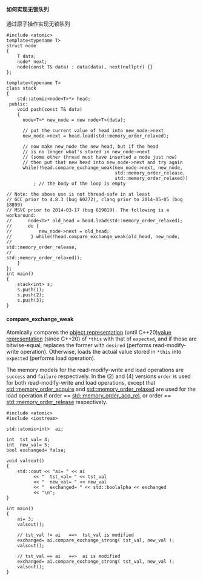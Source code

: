 #### 如何实现无锁队列

通过原子操作实现无锁队列



```
#include <atomic>
template<typename T>
struct node
{
    T data;
    node* next;
    node(const T& data) : data(data), next(nullptr) {}
};
 
template<typename T>
class stack
{
    std::atomic<node<T>*> head;
 public:
    void push(const T& data)
    {
      node<T>* new_node = new node<T>(data);
 
      // put the current value of head into new_node->next
      new_node->next = head.load(std::memory_order_relaxed);
 
      // now make new_node the new head, but if the head
      // is no longer what's stored in new_node->next
      // (some other thread must have inserted a node just now)
      // then put that new head into new_node->next and try again
      while(!head.compare_exchange_weak(new_node->next, new_node,
                                        std::memory_order_release,
                                        std::memory_order_relaxed))
          ; // the body of the loop is empty
 
// Note: the above use is not thread-safe in at least 
// GCC prior to 4.8.3 (bug 60272), clang prior to 2014-05-05 (bug 18899)
// MSVC prior to 2014-03-17 (bug 819819). The following is a workaround:
//      node<T>* old_head = head.load(std::memory_order_relaxed);
//      do {
//          new_node->next = old_head;
//       } while(!head.compare_exchange_weak(old_head, new_node,
//                                           std::memory_order_release,
//                                           std::memory_order_relaxed));
    }
};
int main()
{
    stack<int> s;
    s.push(1);
    s.push(2);
    s.push(3);
}
```



#### compare_exchange_weak

Atomically compares the [object representation](https://en.cppreference.com/w/cpp/language/object) (until C++20)[value representation](https://en.cppreference.com/w/cpp/language/object) (since C++20) of `*this` with that of `expected`, and if those are bitwise-equal, replaces the former with `desired` (performs read-modify-write operation). Otherwise, loads the actual value stored in `*this` into `expected` (performs load operation).

The memory models for the read-modify-write and load operations are `success` and `failure` respectively. In the (2) and (4) versions `order` is used for both read-modify-write and load operations, except that [std::memory_order_acquire](https://en.cppreference.com/w/cpp/atomic/memory_order) and [std::memory_order_relaxed](https://en.cppreference.com/w/cpp/atomic/memory_order) are used for the load operation if order == [std::memory_order_acq_rel](http://en.cppreference.com/w/cpp/atomic/memory_order), or order == [std::memory_order_release](http://en.cppreference.com/w/cpp/atomic/memory_order) respectively.

```
#include <atomic>
#include <iostream>
 
std::atomic<int>  ai;
 
int  tst_val= 4;
int  new_val= 5;
bool exchanged= false;
 
void valsout()
{
    std::cout << "ai= " << ai
	      << "  tst_val= " << tst_val
	      << "  new_val= " << new_val
	      << "  exchanged= " << std::boolalpha << exchanged
	      << "\n";
}
 
int main()
{
    ai= 3;
    valsout();
 
    // tst_val != ai   ==>  tst_val is modified
    exchanged= ai.compare_exchange_strong( tst_val, new_val );
    valsout();
 
    // tst_val == ai   ==>  ai is modified
    exchanged= ai.compare_exchange_strong( tst_val, new_val );
    valsout();
}
```

